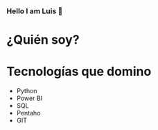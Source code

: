 ### Hello I am Luis  👋

# ¿Quién soy?

# Tecnologías que domino
  <ul>
    <li>Python</li>
    <li>Power BI</li>
    <li>SQL</li>
    <li>Pentaho</li>
    <li>GIT</li>
  </ul>
